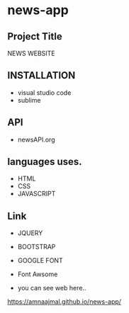 # news-app

## Project Title
NEWS WEBSITE


## INSTALLATION
* visual studio code
* sublime

## API
* newsAPI.org

## languages uses.
* HTML
* CSS 
* JAVASCRIPT

## Link
* JQUERY 
* BOOTSTRAP 
* GOOGLE FONT 
* Font Awsome


* you can see web here..

https://amnaajmal.github.io/news-app/
